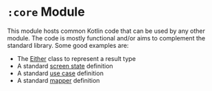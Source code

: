 `:core` Module
=====

This module hosts common Kotlin code that can be used by any other module. The code is mostly functional and/or aims to
complement the standard library. Some good examples are:

* The [Either](./src/commonMain/kotlin/com/fibelatti/core/functional/Either.kt) class to represent a result type
* A standard [screen state](./src/commonMain/kotlin/com/fibelatti/core/functional/ScreenState.kt) definition
* A standard [use case](./src/commonMain/kotlin/com/fibelatti/core/functional/UseCase.kt) definition
* A standard [mapper](./src/commonMain/kotlin/com/fibelatti/core/functional/Mapper.kt) definition
